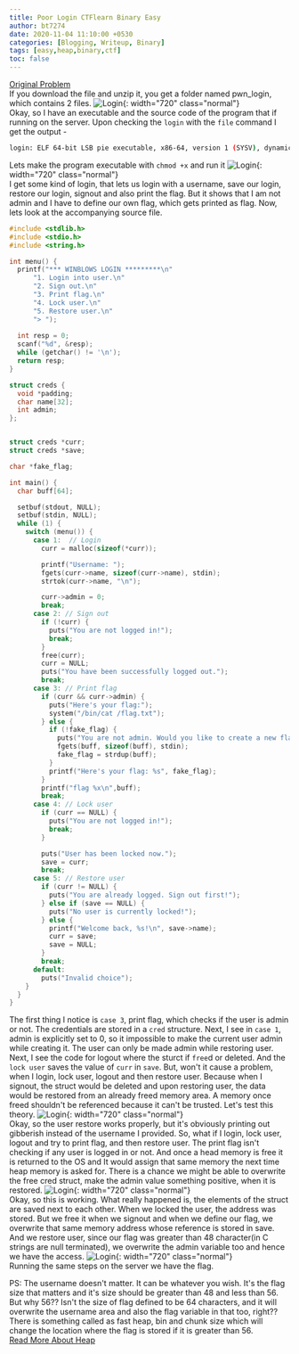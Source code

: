 ```yaml
---
title: Poor Login CTFlearn Binary Easy
author: bt7274
date: 2020-11-04 11:10:00 +0530
categories: [Blogging, Writeup, Binary]
tags: [easy,heap,binary,ctf]
toc: false
---
```

[Original Problem](https://ctflearn.com/challenge/1013)<br>
If you download the file and unzip it, you get a folder named pwn_login, which contains 2 files.
![Login](../../assets/img/poor_login_ctflearn/1.png){: width="720" class="normal"}<br>
Okay, so I have an executable and the source code of the program that if running on the server. Upon checking the `login` with the `file` command I get the output -
```bash
login: ELF 64-bit LSB pie executable, x86-64, version 1 (SYSV), dynamically linked, interpreter /lib64/ld-linux-x86-64.so.2, for GNU/Linux 3.2.0, BuildID[sha1]=304e214a790bd6fcd1ae83aa2dfd0a9cf7c8462c, not stripped
```
Lets make the program executable with `chmod +x` and run it
![Login](../../assets/img/poor_login_ctflearn/2.png){: width="720" class="normal"}<br>
I get some kind of login, that lets us login with a username, save our login, restore our login, signout and also print the flag. But it shows that I am not admin and I have to define our own flag, which gets printed as flag. Now, lets look at the accompanying source file.
```c
#include <stdlib.h>
#include <stdio.h>
#include <string.h>

int menu() {
  printf("*** WINBLOWS LOGIN *********\n"
      "1. Login into user.\n"
      "2. Sign out.\n"
      "3. Print flag.\n"
      "4. Lock user.\n"
      "5. Restore user.\n"
      "> ");
  
  int resp = 0;
  scanf("%d", &resp);
  while (getchar() != '\n');
  return resp;
}

struct creds {
  void *padding;
  char name[32];
  int admin;
};


struct creds *curr;
struct creds *save;

char *fake_flag;

int main() {
  char buff[64];

  setbuf(stdout, NULL);
  setbuf(stdin, NULL);
  while (1) {
    switch (menu()) {
      case 1:  // Login
        curr = malloc(sizeof(*curr));

        printf("Username: ");
        fgets(curr->name, sizeof(curr->name), stdin);
        strtok(curr->name, "\n");

        curr->admin = 0;
        break;
      case 2: // Sign out
        if (!curr) {
          puts("You are not logged in!");
          break;
        }
        free(curr);
        curr = NULL;
        puts("You have been successfully logged out.");
        break;
      case 3: // Print flag
        if (curr && curr->admin) {
          puts("Here's your flag:");
          system("/bin/cat /flag.txt");
        } else {
          if (!fake_flag) {
            puts("You are not admin. Would you like to create a new flag instead?");
            fgets(buff, sizeof(buff), stdin);
            fake_flag = strdup(buff);
          }
          printf("Here's your flag: %s", fake_flag);
        }
        printf("flag %x\n",buff);
        break;
      case 4: // Lock user
        if (curr == NULL) {
          puts("You are not logged in!");
          break;
        }

        puts("User has been locked now.");
        save = curr;
        break;
      case 5: // Restore user
        if (curr != NULL) {
          puts("You are already logged. Sign out first!");
        } else if (save == NULL) {
          puts("No user is currently locked!");
        } else {
          printf("Welcome back, %s!\n", save->name);
          curr = save;
          save = NULL;
        }
        break;
      default:
        puts("Invalid choice");
    }
  }
}
```
The first thing I notice is `case 3`, print flag, which checks if the user is admin or not. The credentials are stored in a `cred` structure. Next, I see in `case 1`, admin is explicitly set to 0, so it impossible to make the current user admin while creating it. The user can only be made admin while restoring user. Next, I see the code for logout where the sturct if `free`d or deleted. And the `lock user` saves the value of `curr` in `save`. But, won't it cause a problem, when I login, lock user, logout and then restore user. Because when I signout, the struct would be deleted and upon restoring user, the data would be restored from an already freed memory area. A memory once freed shouldn't be referenced because it can't be trusted. Let's test this theory.
![Login](../../assets/img/poor_login_ctflearn/3.png){: width="720" class="normal"}<br>
Okay, so the user restore works properly, but it's obviously printing out gibberish instead of the username I provided. So, what if I login, lock user, logout and try to print flag, and then restore user. The print flag isn't checking if any user is logged in or not. And once a head memory is free it is returned to the OS and It would assign that same memory the next time heap memory is asked for. There is a chance we might be able to overwrite the free cred struct, make the admin value something positive, when it is restored. 
![Login](../../assets/img/poor_login_ctflearn/4.png){: width="720" class="normal"}<br>
Okay, so this is working. What really happened is, the elements of the struct are saved next to each other. When we locked the user, the address was stored. But we free it when we signout and when we define our flag, we overwrite that same memory address whose reference is stored in save. And we restore user, since our flag was greater than 48 character(in C strings are null terminated), we overwrite the admin variable too and hence we have the access.
![Login](../../assets/img/poor_login_ctflearn/5.png){: width="720" class="normal"}<br>
Running the same steps on the server we have the flag. 

PS: The username doesn't matter. It can be whatever you wish. It's the flag size that matters and it's size should be greater than 48 and less than 56. But why 56?? Isn't the size of flag defined to be 64 characters, and it will overwrite the username area and also the flag variable in that too, right??<br>
There is something called as fast heap, bin and chunk size which will change the location where the flag is stored if it is greater than 56.<br>
[Read More About Heap](https://heap-exploitation.dhavalkapil.com/diving_into_glibc_heap/bins_chunks)<br>
